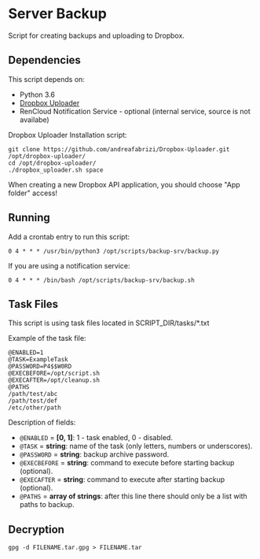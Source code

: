 # Server Backup

Script for creating backups and uploading to Dropbox.

## Dependencies

This script depends on:
* Python 3.6
* [Dropbox Uploader](https://github.com/andreafabrizi/Dropbox-Uploader)
* RenCloud Notification Service - optional (internal service, source is not availabe)

Dropbox Uploader Installation script:
```
git clone https://github.com/andreafabrizi/Dropbox-Uploader.git /opt/dropbox-uploader/
cd /opt/dropbox-uploader/
./dropbox_uploader.sh space
```

When creating a new Dropbox API application, you should choose "App folder" access!

## Running

Add a crontab entry to run this script:
```
0 4 * * * /usr/bin/python3 /opt/scripts/backup-srv/backup.py
```

If you are using a notification service:
```
0 4 * * * /bin/bash /opt/scripts/backup-srv/backup.sh
```

## Task Files

This script is using task files located in
SCRIPT_DIR/tasks/*.txt

Example of the task file:
```
@ENABLED=1
@TASK=ExampleTask
@PASSWORD=P4$$W0RD
@EXECBEFORE=/opt/script.sh
@EXECAFTER=/opt/cleanup.sh
@PATHS
/path/test/abc
/path/test/def
/etc/other/path
```

Description of fields:

* `@ENABLED` = **[0, 1]**: 1 - task enabled, 0 - disabled.
* `@TASK` = **string**: name of the task (only letters, numbers or underscores).
* `@PASSWORD` = **string**: backup archive password.
* `@EXECBEFORE` = **string**: command to execute before starting backup (optional).
* `@EXECAFTER` = **string**: command to execute after starting backup (optional).
* `@PATHS` = **array of strings**: after this line there should only be a list with paths to backup.

## Decryption

```
gpg -d FILENAME.tar.gpg > FILENAME.tar
```
